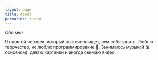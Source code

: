 ```yaml
---
layout: page
title: About
permalink: /about
---
```


*Обо мне*

Я простой человек, который постоянно ищет, чем себя занять. Люблю творчество, не люблю программирование 🤢. Занимаюсь музыкой (в основном), делаю картинки и иногда снимаю видео.
